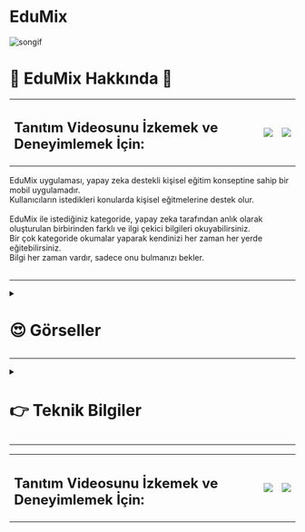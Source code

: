# EduMix

![songif](https://github.com/user-attachments/assets/17787fd5-56a6-46ad-9568-0bf8beb8eb62)

# 🚧 EduMix Hakkında 🚧

<table>

 <tr>

 <td>
  
## Tanıtım Videosunu İzkemek ve Deneyimlemek İçin:  
 </td>

 <td>
<a href="https://youtu.be/DQAjh6UxBuM" > <img src="https://img.shields.io/badge/Video%20%20izle-FF0606"/> </a> 
 </td>

 <td>
<a href="https://drive.google.com/file/d/1wLmehKuijtLB16t6KugNrp9JXUMTSh2d/view?usp=sharing" > <img src="https://img.shields.io/badge/APK%20%20indir-067800"/> </a>
 
 </td>
  
 </tr>
 
</table>


EduMix uygulaması, yapay zeka destekli kişisel eğitim konseptine sahip bir mobil uygulamadır. <br>
Kullanıcıların istedikleri konularda kişisel eğitmelerine destek olur. <br>  
EduMix ile istediğiniz kategoride, yapay zeka tarafından anlık olarak oluşturulan birbirinden farklı ve ilgi çekici bilgileri okuyabilirsiniz. <br>
Bir çok kategoride okumalar yaparak kendinizi her zaman her yerde eğitebilirsiniz. <br>
Bilgi her zaman vardır, sadece onu bulmanızı bekler. <br> <br>



<hr>

<!-- 
# 📽 Tanıtım Videosunu <a href="https://youtu.be/DQAjh6UxBuM"> İzle </a>


# ⬇️ APK : <a href="https://drive.google.com/file/d/1wLmehKuijtLB16t6KugNrp9JXUMTSh2d/view?usp=sharing"> İndir </a>

<hr>

-->

<details> 
 <summary> <h1> 😍 Görseller </h1></summary>

![1](https://github.com/user-attachments/assets/d6fab6f2-6907-4d87-8ec6-d655048e2f1e)

![2](https://github.com/user-attachments/assets/e74a2010-e489-4018-8539-abaf666404d9)

![Group 18](https://github.com/user-attachments/assets/1258bfc3-0998-4cea-9548-37749219a668)


</details>

<hr>




<!-- * * * * * * * * * * * * * * * * * * * * * * * * * * * * * * * * * * * * * * * * * * * * * * * *-->
<!-- * * * * * * * * * * * * * * * * * * * * * * * * * * * * * * * * * * * * * * * * * * * * * * * *-->
<!-- * * * * * * * * * * * * * * * * * * * * * * * * * * * * * * * * * * * * * * * * * * * * * * * *-->
<!-- * * * * * * * * * * * * * * * * * * * * * * * * * * * * * * * * * * * * * * * * * * * * * * * *-->
<!-- * * * * * * * * * * * * * * * * * * * * * * * * * * * * * * * * * * * * * * * * * * * * * * * *-->
<!-- * * * * * * * * * * * * * * * * * * * * * * * * * * * * * * * * * * * * * * * * * * * * * * * *-->

<details> 
 <summary> <h1>👉 Teknik Bilgiler </h1></summary>
  
<hr>

# Veri tabanı Yapısı 
- Categories (Collection) <br>
  - categorieId (Document) <br>
    - name (field) <br>
  <br>
- users (Collection) <br>
  - userId (Document) <br>
    - displayName (Field) <br>
    - email (Field )<br>
    - uid (Field) <br>

# Kullanılan Paketler

- CORE
    - kartal: ^4.1.0 

- Firebase packages:
    - firebase_core: ^3.6.0
    - firebase_auth: ^5.3.1
    - cloud_firestore: ^5.4.4

- API Secure
    - flutter_dotenv: ^5.2.1

- UI
    - lottie: ^3.1.3
    - google_nav_bar: ^5.0.7

- Gemini Ai
    - google_generative_ai: ^0.4.6


# Kullanılan Diller ve Araçlar 
![Langs](https://skillicons.dev/icons?i=flutter,dart,firebase,vscode,git,github,figma,ps,gmail") 

</details>

<hr>

<table>

 <tr>

 <td>
  
## Tanıtım Videosunu İzkemek ve Deneyimlemek İçin:  
 </td>

 <td>
<a href="https://youtu.be/DQAjh6UxBuM" > <img src="https://img.shields.io/badge/Video%20%20izle-FF0606"/> </a> 
 </td>

 <td>
<a href="https://drive.google.com/file/d/1wLmehKuijtLB16t6KugNrp9JXUMTSh2d/view?usp=sharing" > <img src="https://img.shields.io/badge/APK%20%20indir-067800"/> </a>
 
 </td>
  
 </tr>
 
</table>
